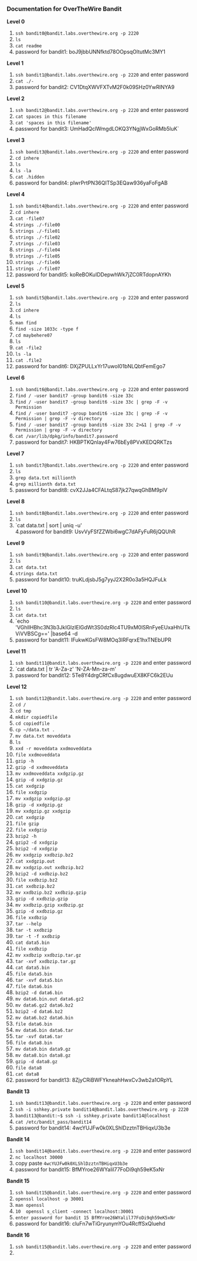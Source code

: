 ### Documentation for OverTheWire Bandit


**Level 0**  

1. `ssh bandit0@bandit.labs.overthewire.org -p 2220`
1.  `ls`
2.  `cat readme`
3.  password for bandit1: boJ9jbbUNNfktd78OOpsqOltutMc3MY1

**Level 1**  

1.  `ssh bandit1@bandit.labs.overthewire.org -p 2220`  and enter password
2. `cat ./-`
3. password for bandit2: CV1DtqXWVFXTvM2F0k09SHz0YwRINYA9

**Level 2**

1. `ssh bandit2@bandit.labs.overthewire.org -p 2220`  and enter password
2. `cat spaces in this filename`
3. `cat 'spaces in this filename'`
4. password for bandit3: UmHadQclWmgdLOKQ3YNgjWxGoRMb5luK`

**Level 3**

1. `ssh bandit3@bandit.labs.overthewire.org -p 2220` and enter password
2. `cd inhere`
3.  `ls`
4.  `ls -la`
5.  `cat .hidden`
6. password for bandit4: pIwrPrtPN36QITSp3EQaw936yaFoFgAB

**Level 4**

1. `ssh bandit4@bandit.labs.overthewire.org -p 2220` and enter password
2. `cd inhere`
3. `cat -file07`
4. `strings ./-file00`
5. `strings ./-file01`
6. `strings ./-file02`
7. `strings ./-file03`
8. `strings ./-file04`
9. `strings ./-file05`
10. `strings ./-file06`
11. `strings ./-file07`
12. password for bandit5: koReBOKuIDDepwhWk7jZC0RTdopnAYKh

**Level 5**

1. `ssh bandit5@bandit.labs.overthewire.org -p 2220` and enter password
2. `ls`
3. `cd inhere`
4. `ls`
5. `man find`
6. `find -size 1033c -type f`
7. `cd maybehere07`
8. `ls`
9. `cat -file2`
10. `ls -la`
11. `cat .file2`
12. password for bandit6: DXjZPULLxYr17uwoI01bNLQbtFemEgo7

**Level 6**

1.  `ssh bandit6@bandit.labs.overthewire.org -p 2220` and enter password
2. `find / -user bandit7 -group bandit6 -size 33c`
3. `find / -user bandit7 -group bandit6 -size 33c | grep -F -v Permission`
4. `find / -user bandit7 -group bandit6 -size 33c | grep -F -v Permission | grep -F -v directory`
5. `find / -user bandit7 -group bandit6 -size 33c 2>&1 | grep -F -v Permission | grep -F -v directory`
6. `cat /var/lib/dpkg/info/bandit7.password`
7. password for bandit7: HKBPTKQnIay4Fw76bEy8PVxKEDQRKTzs

**Level 7**

1. `ssh bandit7@bandit.labs.overthewire.org -p 2220` and enter password
2. `ls`
3. `grep data.txt millionth`  
4.  `grep millionth data.txt`  
5. password for bandit8: cvX2JJa4CFALtqS87jk27qwqGhBM9plV

**Level 8**

1. `ssh bandit8@bandit.labs.overthewire.org -p 2220` and enter password
2. `ls`
3. `cat data.txt | sort | uniq -u'  
4.password for bandit9: UsvVyFSfZZWbi6wgC7dAFyFuR6jQQUhR

**Level 9**

1. `ssh bandit9@bandit.labs.overthewire.org -p 2220` and enter password
2. `ls`
3. `cat data.txt`
4. `strings data.txt`
5. password for bandit10: truKLdjsbJ5g7yyJ2X2R0o3a5HQJFuLk

**Level 10**

1. `ssh bandit10@bandit.labs.overthewire.org -p 2220` and enter password
2. `ls`
3. `cat data.txt`
4. `echo 'VGhlIHBhc3N3b3JkIGlzIElGdWt3S0dzRlc4TU9xM0lSRnFyeEUxaHhUTkViVVBSCg=='  |base64 -d
5. password for bandit11: IFukwKGsFW8MOq3IRFqrxE1hxTNEbUPR	

**Level 11**

1. `ssh bandit11@bandit.labs.overthewire.org -p 2220` and enter password
2. `cat data.txt | tr 'A-Za-z' 'N-ZA-Mn-za-m'  
3. password for bandit12: 5Te8Y4drgCRfCx8ugdwuEX8KFC6k2EUu

**Level 12**

1. `ssh bandit12@bandit.labs.overthewire.org -p 2220` and enter password
2. `cd /`  
3. `cd tmp`
4. `mkdir copiedfile`  
5. `cd copiedfile`  
6. `cp ~/data.txt .`
7. `mv data.txt moveddata`
8. `ls`
9. `xxd -r moveddata xxdmoveddata`
10. `file xxdmoveddata`
11. `gzip -h`
12. `gzip -d xxdmoveddata`
13. `mv xxdmoveddata xxdgzip.gz`
14. `gzip -d xxdgzip.gz`
15. `cat xxdgzip`
16. `file xxdgzip`
17. `mv xxdgzip xxdgzip.gz`
18. `gzip -d xxdgzip.gz`
19. `mv xxdgzip.gz xxdgzip`
20.  `cat xxdgzip`
21.  `file gzip`
22.  `file xxdgzip`
23.  `bzip2 -h`
24.  `gzip2 -d xxdgzip`
25.  `bzip2 -d xxdgzip`
26.  `mv xxdgzip xxdbzip.bz2`
27.  `cat xxdgzip.out`
28.  `mv xxdgzip.out xxdbzip.bz2`
29.  `bzip2 -d xxdbzip.bz2`
30.  `file xxdbzip.bz2`
31.  `cat xxdbzip.bz2`
32. `mv xxdbzip.bz2 xxdbzip.gzip`
33. `gzip -d xxdbzip.gzip`
34. `mv xxdbzip.gzip xxdbzip.gz`
35. `gzip -d xxdbzip.gz`
36. `file xxdbzip`
37. `tar --help`
38. `tar -t xxdbzip`
39. `tar -t -f xxdbzip`
40. `cat data5.bin`
41.  `file xxdbzip`
42. `mv xxdbzip xxdbzip.tar.gz`
43. `tar -xvf xxdbzip.tar.gz`
44. `cat data5.bin`
45.  `file data5.bin`
46. `tar -xvf data5.bin`
47. `file data6.bin`
48.  `bzip2 -d data6.bin`
49. `mv data6.bin.out data6.gz2`
50.  `mv data6.gz2 data6.bz2`
51. `bzip2 -d data6.bz2`
52. `mv data6.bz2 data6.bin`
53. `file data6.bin`
54. `mv data6.bin data6.tar`
55. `tar -xvf data6.tar`
56. `file data8.bin`
57. `mv data9.bin data9.gz`
58. `mv data8.bin data8.gz`
59. `gzip -d data8.gz`
60. `file data8`
61. `cat data8`
62. password for bandit13: 8ZjyCRiBWFYkneahHwxCv3wb2a1ORpYL

**Bandit 13**

1.  `ssh bandit13@bandit.labs.overthewire.org -p 2220` and enter password
2. `ssh -i sshkey.private bandit14@bandit.labs.overthewire.org -p 2220`
3. `bandit13@bandit:~$ ssh -i sshkey.private bandit14@localhost`
4. `cat /etc/bandit_pass/bandit14`
5. password for bandit14: 4wcYUJFw0k0XLShlDzztnTBHiqxU3b3e

**Bandit 14**

1. `ssh bandit14@bandit.labs.overthewire.org -p 2220` and enter password
2. `nc localhost 30000`
3. copy paste `4wcYUJFw0k0XLShlDzztnTBHiqxU3b3e`
4. password for bandit15: BfMYroe26WYalil77FoDi9qh59eK5xNr

**Bandit 15**

1.  `ssh bandit15@bandit.labs.overthewire.org -p 2220` and enter password
2. `openssl localhost -p 30001`
3. `man openssl`
4. `10  openssl s_client -connect localhost:30001`
5. `enter password for bandit 15 BfMYroe26WYalil77FoDi9qh59eK5xNr`
6. password for bandit16: cluFn7wTiGryunymYOu4RcffSxQluehd

**Bandit 16**

1.  `ssh bandit15@bandit.labs.overthewire.org -p 2220` and enter password
2. 

